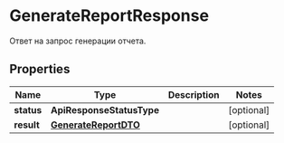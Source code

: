 

# GenerateReportResponse

Ответ на запрос генерации отчета.

## Properties

| Name | Type | Description | Notes |
|------------ | ------------- | ------------- | -------------|
|**status** | **ApiResponseStatusType** |  |  [optional] |
|**result** | [**GenerateReportDTO**](GenerateReportDTO.md) |  |  [optional] |



